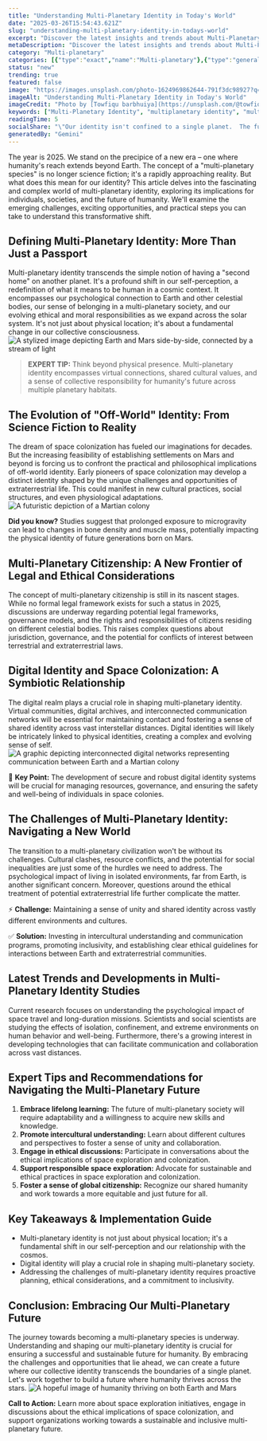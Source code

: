 ```yaml
---
title: "Understanding Multi-Planetary Identity in Today's World"
date: "2025-03-26T15:54:43.621Z"
slug: "understanding-multi-planetary-identity-in-todays-world"
excerpt: "Discover the latest insights and trends about Multi-Planetary Identity. This comprehensive guide covers everything you need to know about Multi-Planetary Identity in 2025."
metaDescription: "Discover the latest insights and trends about Multi-Planetary Identity. This comprehensive guide covers everything you need to know about Multi-Planetary I..."
category: "Multi-planetary"
categories: [{"type":"exact","name":"Multi-planetary"},{"type":"general","name":"Sociology"},{"type":"medium","name":"Social Psychology"},{"type":"specific","name":"Identity Formation"},{"type":"niche","name":"Space Colonization Impact"}]
status: "new"
trending: true
featured: false
image: "https://images.unsplash.com/photo-1624969862644-791f3dc98927?q=85&w=1200&fit=max&fm=webp&auto=compress"
imageAlt: "Understanding Multi-Planetary Identity in Today's World"
imageCredit: "Photo by [Towfiqu barbhuiya](https://unsplash.com/@towfiqu999999) on Unsplash"
keywords: ["Multi-Planetary Identity", "multiplanetary identity", "multiplanetary citizenship", "space colonization identity", "Mars colonization identity", "off-world identity", "future of human identity", "digital identity space colonization", "multiplanetary identity challenges", "buying multiplanetary citizenship"]
readingTime: 5
socialShare: "\"Our identity isn't confined to a single planet.  The future of humanity is multi-planetary, demanding a reimagining of what it means to be human, both on Earth and beyond.\""
generatedBy: "Gemini"
---
```




The year is 2025.  We stand on the precipice of a new era – one where humanity's reach extends beyond Earth.  The concept of a "multi-planetary species" is no longer science fiction; it's a rapidly approaching reality.  But what does this mean for our identity?  This article delves into the fascinating and complex world of multi-planetary identity, exploring its implications for individuals, societies, and the future of humanity.  We'll examine the emerging challenges, exciting opportunities, and practical steps you can take to understand this transformative shift.

## Defining Multi-Planetary Identity: More Than Just a Passport

Multi-planetary identity transcends the simple notion of having a "second home" on another planet. It's a profound shift in our self-perception, a redefinition of what it means to be human in a cosmic context.  It encompasses our psychological connection to Earth and other celestial bodies, our sense of belonging in a multi-planetary society, and our evolving ethical and moral responsibilities as we expand across the solar system.  It's not just about physical location; it's about a fundamental change in our collective consciousness. ![A stylized image depicting Earth and Mars side-by-side, connected by a stream of light](https://images.unsplash.com/photo-1518305761888-5f7f8fcce0ca?q=85&w=1200&fit=max&fm=webp&auto=compress)

> **EXPERT TIP:**  Think beyond physical presence. Multi-planetary identity encompasses virtual connections, shared cultural values, and a sense of collective responsibility for humanity's future across multiple planetary habitats.

## The Evolution of "Off-World" Identity: From Science Fiction to Reality

The dream of space colonization has fueled our imaginations for decades.  But the increasing feasibility of establishing settlements on Mars and beyond is forcing us to confront the practical and philosophical implications of off-world identity.  Early pioneers of space colonization may develop a distinct identity shaped by the unique challenges and opportunities of extraterrestrial life.  This could manifest in new cultural practices, social structures, and even physiological adaptations. ![A futuristic depiction of a Martian colony](https://images.unsplash.com/photo-1741759055688-4e9e9677736b?q=85&w=1200&fit=max&fm=webp&auto=compress)

**Did you know?**  Studies suggest that prolonged exposure to microgravity can lead to changes in bone density and muscle mass, potentially impacting the physical identity of future generations born on Mars.

## Multi-Planetary Citizenship: A New Frontier of Legal and Ethical Considerations

The concept of multi-planetary citizenship is still in its nascent stages.  While no formal legal framework exists for such a status in 2025, discussions are underway regarding potential legal frameworks, governance models, and the rights and responsibilities of citizens residing on different celestial bodies.  This raises complex questions about jurisdiction, governance, and the potential for conflicts of interest between terrestrial and extraterrestrial laws.

##  Digital Identity and Space Colonization: A Symbiotic Relationship

The digital realm plays a crucial role in shaping multi-planetary identity.  Virtual communities, digital archives, and interconnected communication networks will be essential for maintaining contact and fostering a sense of shared identity across vast interstellar distances.  Digital identities will likely be intricately linked to physical identities, creating a complex and evolving sense of self. ![A graphic depicting interconnected digital networks representing communication between Earth and a Martian colony](https://images.unsplash.com/photo-1624969862644-791f3dc98927?q=85&w=1200&fit=max&fm=webp&auto=compress)

🔑 **Key Point:**  The development of secure and robust digital identity systems will be crucial for managing resources, governance, and ensuring the safety and well-being of individuals in space colonies.

##  The Challenges of Multi-Planetary Identity: Navigating a New World

The transition to a multi-planetary civilization won't be without its challenges.  Cultural clashes, resource conflicts, and the potential for social inequalities are just some of the hurdles we need to address.  The psychological impact of living in isolated environments, far from Earth, is another significant concern.  Moreover, questions around the ethical treatment of potential extraterrestrial life further complicate the matter.

⚡ **Challenge:** Maintaining a sense of unity and shared identity across vastly different environments and cultures.

✅ **Solution:**  Investing in intercultural understanding and communication programs, promoting inclusivity, and establishing clear ethical guidelines for interactions between Earth and extraterrestrial communities.

## Latest Trends and Developments in Multi-Planetary Identity Studies

Current research focuses on understanding the psychological impact of space travel and long-duration missions.  Scientists and social scientists are studying the effects of isolation, confinement, and extreme environments on human behavior and well-being.  Furthermore, there's a growing interest in developing technologies that can facilitate communication and collaboration across vast distances.

##  Expert Tips and Recommendations for Navigating the Multi-Planetary Future

1. **Embrace lifelong learning:** The future of multi-planetary society will require adaptability and a willingness to acquire new skills and knowledge.
2. **Promote intercultural understanding:**  Learn about different cultures and perspectives to foster a sense of unity and collaboration.
3. **Engage in ethical discussions:**  Participate in conversations about the ethical implications of space exploration and colonization.
4. **Support responsible space exploration:** Advocate for sustainable and ethical practices in space exploration and colonization.
5. **Foster a sense of global citizenship:** Recognize our shared humanity and work towards a more equitable and just future for all.

## Key Takeaways & Implementation Guide

*  Multi-planetary identity is not just about physical location; it's a fundamental shift in our self-perception and our relationship with the cosmos.
*  Digital identity will play a crucial role in shaping multi-planetary society.
*  Addressing the challenges of multi-planetary identity requires proactive planning, ethical considerations, and a commitment to inclusivity.

##  Conclusion: Embracing Our Multi-Planetary Future

The journey towards becoming a multi-planetary species is underway.  Understanding and shaping our multi-planetary identity is crucial for ensuring a successful and sustainable future for humanity. By embracing the challenges and opportunities that lie ahead, we can create a future where our collective identity transcends the boundaries of a single planet. Let's work together to build a future where humanity thrives across the stars. ![A hopeful image of humanity thriving on both Earth and Mars](https://images.unsplash.com/photo-1710002581130-8412bb50b02d?q=85&w=1200&fit=max&fm=webp&auto=compress)

**Call to Action:**  Learn more about space exploration initiatives, engage in discussions about the ethical implications of space colonization, and support organizations working towards a sustainable and inclusive multi-planetary future.

